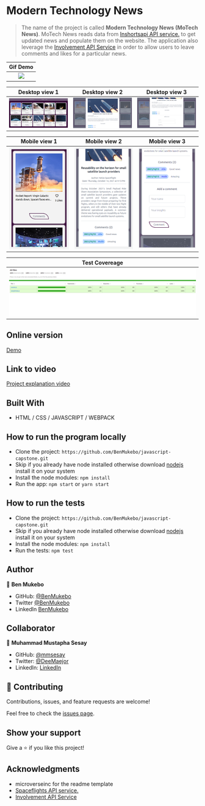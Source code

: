 # Modern Technology News

> The name of the project is called **Modern Technology News (MoTech News)**. MoTech News reads data from [Inshortsapi API service.](https://inshortsapi.vercel.app/news?category=technology) to get updated news and populate them on the website. The application also leverage the [Involvement API Service](https://www.notion.so/microverse/Involvement-API-869e60b5ad104603aa6db59e08150270) in order to allow users to leave comments and likes for a particular news.

Gif Demo                                                                                                                                 |
:---------------------------------------------------------------------------------------------------------------------------------------:|
![](./src/assets/images/web-based-api.gif)                                                                                               |

Desktop view 1                               |Desktop view 2                               |Desktop view 3                               |
:-------------------------------------------:|:-------------------------------------------:|:-------------------------------------------:|
![](./src/assets/images/img1.png)            |![](./src/assets/images/img2.png)            |![](./src/assets/images/img3.png)            |

Mobile view 1                                |Mobile view 2                                |Mobile view 3                                |
:-------------------------------------------:|:-------------------------------------------:|:-------------------------------------------:|
![](./src/assets/images/img4.png)            |![](./src/assets/images/img5.png)            |![](./src/assets/images/img6.png)            |


Test Covereage                                                                                                                           |
:---------------------------------------------------------------------------------------------------------------------------------------:|
![](./src/assets/images/test-coverage.png)                                                                                               |

## Online version
[Demo](https://benmukebo.github.io/javascript-capstone/)

## Link to video
[Project explanation video](https://drive.google.com/file/d/1KPlcbsX3nQ8DPLIQ3ErletsJrqsyMWIF/view?usp=sharing)

## Built With

- HTML / CSS / JAVASCRIPT / WEBPACK

## How to run the program locally
- Clone the project: ```https://github.com/BenMukebo/javascript-capstone.git```
- Skip if you already have node installed otherwise download [nodejs](https://nodejs.org/en/download/) install it on your system
- Install the node modules: ```npm install```
- Run the app: ```npm start``` or ```yarn start```

## How to run the tests
- Clone the project: ```https://github.com/BenMukebo/javascript-capstone.git```
- Skip if you already have node installed otherwise download [nodejs](https://nodejs.org/en/download/) install it on your system
- Install the node modules: ```npm install```
- Run the tests: ```npm test```

## Author

👤 **Ben Mukebo**

- GitHub: [@BenMukebo](https://github.com/BenMukebo)
- Twitter [@BenMukebo](https://twitter.com/BenMukebo)
- LinkedIn [BenMukebo](https://www.linkedin.com/in/kasongo-mukebo-ben-591720205/)

## Collaborator

👤 **Muhammad Mustapha Sesay**

- GitHub: [@mmsesay](https://github.com/mmsesay)
- Twitter: [@DeeMaejor](https://twitter.com/DeeMaejor)
- LinkedIn: [LinkedIn](https://linkedin.com/in/muhammad-m-sesay)

## 🤝 Contributing

Contributions, issues, and feature requests are welcome!

Feel free to check the [issues page](../../issues/).

## Show your support

Give a ⭐️ if you like this project!

## Acknowledgments
- microverseinc for the readme template
- [Spaceflights API service.](https://api.spaceflightnewsapi.net/v3/documentation#)
- [Involvement API Service](https://www.notion.so/microverse/Involvement-API-869e60b5ad104603aa6db59e08150270)
